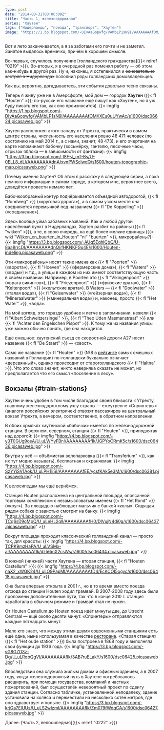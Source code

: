 ```yaml
---
type: post
date: "2014-08-31T00:00:00Z"
title: "Часть 1, железнодорожная"
series: "Хаутен"
tags: ["Нидерланды", "поезда", "транспорт", "Хаутен"]
image: "https://1.bp.blogspot.com/-DIvAaGopwfg/VAMbLP1sN9I/AAAAAAAAfOM/IXEu0uUYwAc/s1600/dsc06624.picasaweb.jpg"
---
```


Вот и лето заканчивается, а я за заботами его почти и не заметил. Занятое выдалось времечко, причём в хорошем смысле.

Во-первых, случилось получение [голландского гражданства]({{< relref "0219" >}}). Во-вторых, я в очередной раз поменял работу — об этом как-нибудь в другой раз. Ну и, наконец, я остепенился и ~~основательно застрял в Нидерландах~~ пополнил ряды голландских домовладельцев.

<!--more-->

Как вы, вероятно, догадываетесь, эти события довольно тесно связаны.

Теперь я живу уже не в Амерсфорте, мой дом — городок **Хаутен** ({{< fl "Houten" >}}; по-русски его название ещё пишут как «Хоутен», но я уж буду писать его так, как оно произносится).
{{< imgfig "https://1.bp.blogspot.com/-DIvAaGopwfg/VAMbLP1sN9I/AAAAAAAAfOM/IXEu0uUYwAc/s1600/dsc06624.picasaweb.jpg" >}}

Хаутен расположен к юго-западу от Утрехта, практически в самом центре страны, численность его населения ровно 48 471 человек (по состоянию на май 2014 г., а с нами, значит, 48 473), и его очертания на карте напоминают бабочку (восьмёрку, гантелю, песочные часы, огрызок яблока — в зависимости от фантазии):
{{< imgfig "https://3.bp.blogspot.com/-l8F-J_mT-Bs/U-0ELL8_dLI/AAAAAAAAdnA/xvnPWSclwdQ/s1600/houten-topographic-map.picasaweb.png" >}}

Почему именно Хаутен? Об этом я расскажу в следующей серии, а пока немного информации о самом городе, в котором мне, вероятнее всего, доведётся провести немало лет.

Бабочкообразный контур подчёркивается объездной автодорогой, {{< fl "Rondweg" >}} («круговая дорога»), а в самом узком месте она соединяется перемычкой под названием {{< fl "De Koppeling" >}} («соединение»).

Здесь вообще уйма забавных названий. Как и любой другой населённый пункт в Нидерландах, Хаутен разбит на районы ({{< fl "wijken" >}}), а те, в свою очередь, на ещё более мелкие единицы ({{< wiki "Wijken_en_buurten_in_Houten" "nl" "buurten" >}}, микрорайоны?):
{{< imgfig "https://3.bp.blogspot.com/-AUq5EqhIQbQ/U-8aa8rrcDI/AAAAAAAAdnQ/ifHKNKFGu4E/s1600/Houten-indeling.picasaweb.png" >}}

Эти «микрорайоны» носят такие имена как {{< fl "Poorten" >}} («ворота»), {{< fl "Hoeven" >}} («фермерские дома»), {{< fl "Waters" >}} («воды») и т.д., а улицы в каждом из них имеют соответствующую часть в своём названии. Например, в Poorten это {{< fl "Vikingenpoort" >}} («врата викингов»), {{< fl "Friezenpoort" >}} («фризские врата»), {{< fl "Keltenpoort" >}} («кельтские врата»). В Waters — {{< fl "Dooiwater" >}} («талая вода»), {{< fl "Geiserwater" >}} («гейзерная вода»), {{< fl "Mineraalwater" >}} («минеральная вода») и, наконец, просто {{< fl "Het Water" >}}, «вода».

На мой взгляд, это гораздо удобнее и легче в запоминании, нежели {{< fl "Albert Schweitzersingel" >}}, {{< fl "Theo Uden Masmanstraat" >}} или {{< fl "Achter den Engelschen Pispot" >}}. К тому же из названия улицы уже можно обычно понять, где она находится.

Ещё смешное: хаутенский съезд со скоростной дороги A27 носит название {{< fl "De Staart" >}} — «хвост».

Само же название {{< fl "Houten" >}} (№8 в [рейтинге](http://plazilla.com/page/4295049501/top-10-grappige-nederlandse-plaatsnamen-in-een-zin) самых смешных названий в Голландии) по-голландски буквально означает «деревянный», однако происходит от староголландского {{< fl "Haltna" >}}. Что это слово значит, никто наверняка сказать не может, но предполагается что его смысл «поселение в лесу».

## Вокзалы {#train-stations}

Хаутен очень удобен в том числе благодаря своей близости к Утрехту, главному железнодорожному узлу страны — ежеутренне «Спринтеры» (аналоги российских электричек) отвозят пассажиров на центральный вокзал Утрехта, а вечером, соответственно, в обратном направлении.

В обоих крыльях хаутенской «бабочки» имеется по железнодорожной станции. В верхнем, северном, станция {{< fl "Houten" >}}, приподнятая над дорогой:
{{< imgfig "https://4.bp.blogspot.com/-y3T0GUg9osA/U_uLWYyFBnI/AAAAAAAAfIk/JGPYoCRmK5c/s1600/dsc06436.picasaweb.jpg" >}}

Внутри у неё — объёмистая велопарковка ({{< fl "Transferium" >}}, как их тут модно называть), бесплатная и охраняемая:
{{< imgfig "https://4.bp.blogspot.com/-SzYYiSV1Aok/U_uLPH1liSI/AAAAAAAAfEE/ycsfKAk5e3M/s1600/dsc06381.picasaweb.jpg" >}}

К велосипедам мы ещё вернёмся.

Станция Houten расположена на центральной площади, опоясанной торговым комплексом с незамысловатым именем {{< fl "Het Rond" >}} («круг»). За площадью наблюдает мальчик с банкой «колы». Сидящая рядом собака с завистью смотрит на банку:
{{< imgfig "https://4.bp.blogspot.com/-TCq6sD9gMpQ/U_uLeHL2qlI/AAAAAAAAfH0/DIVujN4di0g/s1600/dsc06437.picasaweb.jpg" >}}

Вокруг площади проходит классический голландский канал — просто так, для красоты:
{{< imgfig "https://4.bp.blogspot.com/-TCPK9mzHaPA/U_uLVSMx-aI/AAAAAAAAfIk/dz56mX2csWs/s1600/dsc06434.picasaweb.jpg" >}}

В южной (нижней) части Хаутена — вторая станция, {{< fl "Houten Castellum" >}}:
{{< imgfig "https://4.bp.blogspot.com/-naX2_xWGK24/U_uLO9PapMI/AAAAAAAAfD4/EcKCOI5ogvc/s1600/dsc06418.picasaweb.jpg" >}}

Она была впервые открыта в 2001 г., но в то время вместо поезда отсюда до станции Houten ходил трамвай. В 2007-2008 году здесь были проложены дополнительные пути, так что в конце 2010 г. станция заработала в обычном режиме и трамвай стал не нужен.

От Houten Castellum до Houten поезд идёт минуты две, до Utrecht Centraal — ещё около десяти минут. «Спринтеры» отправляются каждые пятнадцать минут.

Мало кто знает, что между этими двумя современными станциями есть ещё одна, ныне используемая в качестве [ресторана](http://www.hetoudestationhouten.nl/). «Старая станция» ({{< fl "Het oude station" >}}) была построена в 1868 году и выполняла свои функции до 1936 года.
{{< imgfig "https://3.bp.blogspot.com/-sG8GZD3z-Dg/U_uLRqbQgVI/AAAAAAAAfIk/3AB7ruELakY/s1600/dsc06425.picasaweb.jpg" >}}

Впоследствии она служила жилым домом и офисным зданием, а в 2007 году, когда железнодорожный путь в Хаутене потребовалось расширить, при помощи государства, компаний и частных пожертвований, был осуществлён невероятный проект по сдвигу здания станции. Согласно табличке, установленной неподалёку, здание установили на колёса и переместили на несколько сотен метров, где оно здравствует и поныне.
{{< imgfig "https://3.bp.blogspot.com/-krjGa7EIUUs/U_uLS2wIzmI/AAAAAAAAfIk/Zm079fWdqCA/s1600/dsc06427.picasaweb.jpg" >}}

Далее: [Часть 2, велосипедная]({{< relref "0222" >}})
